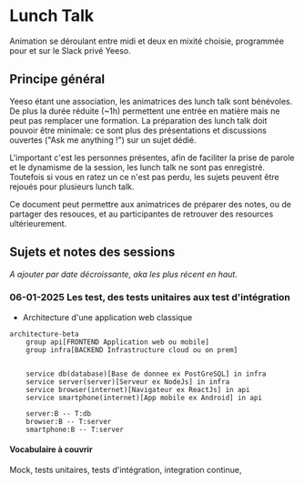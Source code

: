 # Lunch Talk

Animation se déroulant entre midi et deux en mixité choisie, programmée pour et sur le Slack privé Yeeso.

## Principe général

Yeeso étant une association, les animatrices des lunch talk sont bénévoles. De plus la durée réduite (~1h) permettent une entrée en matière mais ne peut pas remplacer une formation.
La préparation des lunch talk doit pouvoir être minimale: ce sont plus des présentations et discussions ouvertes ("Ask me anything !") sur un sujet dédié.

L'important c'est les personnes présentes, afin de faciliter la prise de parole et le dynamisme de la session, les lunch talk ne sont pas enregistré. Toutefois si vous en ratez un ce n'est pas perdu, les sujets peuvent être rejoués pour plusieurs lunch talk.

Ce document peut permettre aux animatrices de préparer des notes, ou de partager des resouces, et au participantes de retrouver des resources ultérieurement.

## Sujets et notes des sessions

_A ajouter par date décroissante, aka les plus récent en haut._

### 06-01-2025 Les test, des tests unitaires aux test d'intégration

- Architecture d'une application web classique

```mermaid
architecture-beta
    group api[FRONTEND Application web ou mobile]
    group infra[BACKEND Infrastructure cloud ou on prem]


    service db(database)[Base de donnee ex PostGreSQL] in infra
    service server(server)[Serveur ex NodeJs] in infra
    service browser(internet)[Navigateur ex ReactJs] in api
    service smartphone(internet)[App mobile ex Android] in api

    server:B -- T:db
    browser:B -- T:server
    smartphone:B -- T:server
```

#### Vocabulaire à couvrir

Mock, tests unitaires, tests d'intégration, integration continue, 